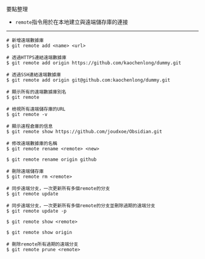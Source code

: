 要點整理
- `remote`指令用於在本地建立與遠端儲存庫的連接

---

```
# 新增遠端數據庫
$ git remote add <name> <url>

# 透過HTTPS連結遠端數據庫
$ git remote add origin https://github.com/kaochenlong/dummy.git

# 透過SSH連結遠端數據庫
$ git remote add origin git@github.com:kaochenlong/dummy.git
```

```
# 顯示所有的遠端數據庫別名
$ git remote
```

```
# 檢視所有遠端儲存庫的URL
$ git remote -v
```

```
# 顯示遠程倉庫的信息
$ git remote show https://github.com/joudxoe/Obsidian.git
```

```
# 修改遠端數據庫的名稱
$ git remote rename <remote> <new>

$ git remote rename origin github
```

```
# 刪除遠端儲存庫
$ git remote rm <remote>
```

```
# 同步遠端分支，一次更新所有多個remote的分支
$ git remote update

# 同步遠端分支，一次更新所有多個remote的分支並刪除過期的遠端分支
$ git remote update -p
```

```
$ git remote show <remote>

$ git remote show origin
```

```
# 刪除remote所有過期的遠端分支
$ git remote prune <remote>
```